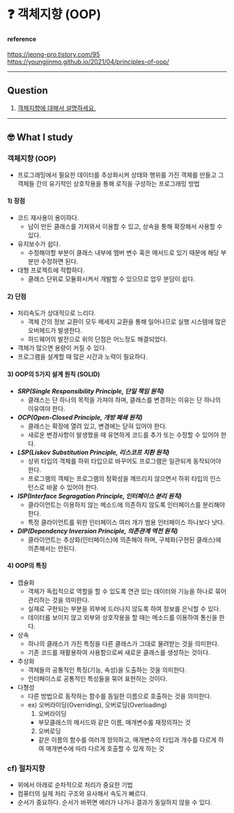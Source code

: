 # :question: 객체지향 (OOP)

#### reference
https://jeong-pro.tistory.com/95<br>
https://youngjinmo.github.io/2021/04/principles-of-oop/
<hr>

## Question
1. [객체지향에 대해서 설명하세요.](#객체지향-oop)
<hr>

## :nerd_face:	What I study
### 객체지향 (OOP)
- 프로그래밍에서 필요한 데이터를 추상화시켜 상태와 행위를 가진 객체를 만들고 그 객체들 간의 유기적인 상호작용을 통해 로직을 구성하는 프로그래밍 방법

#### 1) 장점
- 코드 재사용이 용이하다.
  - 남이 만든 클래스를 가져와서 이용할 수 있고, 상속을 통해 확장해서 사용할 수 있다.
- 유지보수가 쉽다.
  - 수정해야할 부분이 클래스 내부에 멤버 변수 혹은 메서드로 있기 때문에 해당 부분만 수정하면 된다.
- 대형 프로젝트에 적합하다.
  - 클래스 단위로 모듈화시켜서 개발할 수 있으므로 업무 분담이 쉽다.

#### 2) 단점
- 처리속도가 상대적으로 느리다.
  - 객체 간의 정보 교환이 모두 메세지 교환을 통해 일어나므로 실행 시스템에 많은 오버헤드가 발생한다.
  - 하드웨어의 발전으로 위의 단점은 어느정도 해결되었다.
- 객체가 많으면 용량이 커질 수 있다.
- 프로그램을 설계할 때 많은 시간과 노력이 필요하다.

#### 3) OOP의 5가지 설계 원칙 (SOLID)
- ***SRP(Single Responsibility Principle, 단일 책임 원칙)***
  - 클래스는 단 하나의 목적을 가져야 하며, 클래스를 변경하는 이유는 단 하나의 이유여야 한다.
- ***OCP(Open-Closed Principle, 개방 폐쇄 원칙)***
  - 클래스는 확장에 열려 있고, 변경에는 닫혀 있어야 한다.
  - 새로운 변경사항이 발생했을 때 유연하게 코드를 추가 또는 수정할 수 있어야 한다.
- ***LSP(Liskov Substitution Principle, 리스코프 치환 원칙)***
  - 상위 타입의 객체를 하위 타입으로 바꾸어도 프로그램은 일관되게 동작되어야 한다.
  - 프로그램의 객체는 프로그램의 정확성을 깨뜨리지 않으면서 하위 타입의 인스턴스로 바꿀 수 있어야 한다.
- ***ISP(Interface Segragation Principle, 인터페이스 분리 원칙)***
  - 클라이언트는 이용하지 않는 메소드에 의존하지 않도록 인터페이스를 분리해야 한다.
  - 특정 클라이언트를 위한 인터페이스 여러 개가 범용 인터페이스 하나보다 낫다.
- ***DIP(Dependency Inversion Principle, 의존관계 역전 원칙)***
  - 클라이언트는 추상화(인터페이스)에 의존해야 하며, 구체화(구현된 클래스)에 의존해서는 안된다.

#### 4) OOP의 특징
- 캡슐화
  - 객체가 독립적으로 역할을 할 수 있도록 연관 있는 데이터와 기능을 하나로 묶어 관리하는 것을 의미한다.
  - 실제로 구현되는 부분을 외부에 드러나지 않도록 하여 정보를 은닉할 수 있다.
  - 데이터를 보이지 않고 외부와 상호작용을 할 때는 메소드를 이용하여 통신을 한다.
- 상속
  - 하나의 클래스가 가진 특징을 다른 클래스가 그대로 물려받는 것을 의미한다.
  - 기존 코드를 재활용하여 사용함으로써 새로운 클래스를 생성하는 것이다.
- 추상화
  - 객체들의 공통적인 특징(기능, 속성)을 도출하는 것을 의미한다.
  - 인터페이스로 공통적인 특성들을 묶어 표현하는 것이다.
- 다형성
  - 다른 방법으로 동작하는 함수를 동일한 이름으로 호출하는 것을 의미한다.
  - ex) 오버라이딩(Overriding), 오버로딩(Overloading)
    1. 오버라이딩
    - 부모클래스의 메서드와 같은 이름, 매개변수를 재정의하는 것 
    2. 오버로딩
    - 같은 이름의 함수를 여러개 정의하고, 매개변수의 타입과 개수를 다르게 하여 매개변수에 따라 다르게 호출할 수 있게 하는 것

### cf) 절차지향
- 위에서 아래로 순차적으로 처리가 중요한 기법
- 컴퓨터의 실제 처리 구조와 유사해서 속도가 빠르다.
- 순서가 중요하다. 순서가 바뀌면 에러가 나거나 결과가 동일하지 않을 수 있다.